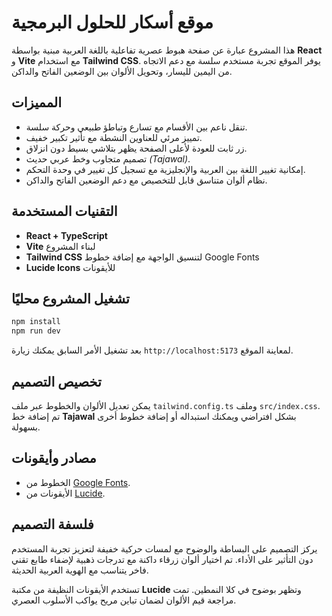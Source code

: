 # موقع أسكار للحلول البرمجية

هذا المشروع عبارة عن صفحة هبوط عصرية تفاعلية باللغة العربية مبنية بواسطة **React** و **Vite** مع استخدام **Tailwind CSS**. يوفر الموقع تجربة مستخدم سلسة مع دعم الاتجاه من اليمين لليسار، وتحويل الألوان بين الوضعين الفاتح والداكن.

## المميزات

- تنقل ناعم بين الأقسام مع تسارع وتباطؤ طبيعي وحركة سلسة.
- تمييز مرئي للعناوين النشطة مع تأثير تكبير خفيف.
- زر ثابت للعودة لأعلى الصفحة يظهر بتلاشي بسيط دون انزلاق.
- تصميم متجاوب وخط عربي حديث *(Tajawal)*.
- إمكانية تغيير اللغة بين العربية والإنجليزية مع تسجيل كل تغيير في وحدة التحكم.
- نظام ألوان متناسق قابل للتخصيص مع دعم الوضعين الفاتح والداكن.

## التقنيات المستخدمة

- **React + TypeScript**
- **Vite** لبناء المشروع
- **Tailwind CSS** لتنسيق الواجهة مع إضافة خطوط Google Fonts
- **Lucide Icons** للأيقونات

## تشغيل المشروع محليًا

```bash
npm install
npm run dev
```

بعد تشغيل الأمر السابق يمكنك زيارة `http://localhost:5173` لمعاينة الموقع.

## تخصيص التصميم

يمكن تعديل الألوان والخطوط عبر ملف `tailwind.config.ts` وملف `src/index.css`. تم إضافة خط **Tajawal** بشكل افتراضي ويمكنك استبداله أو إضافة خطوط أخرى بسهولة.

## مصادر وأيقونات

- الخطوط من [Google Fonts](https://fonts.google.com/).
- الأيقونات من [Lucide](https://lucide.dev/).

## فلسفة التصميم

يركز التصميم على البساطة والوضوح مع لمسات حركية خفيفة لتعزيز تجربة المستخدم دون التأثير على الأداء. تم اختيار ألوان زرقاء داكنة مع تدرجات ذهبية لإضفاء طابع تقني فاخر يتناسب مع الهوية العربية الحديثة.

تستخدم الأيقونات النظيفة من مكتبة **Lucide** وتظهر بوضوح في كلا النمطين.
تمت مراجعة قيم الألوان لضمان تباين مريح يواكب الأسلوب العصري.

